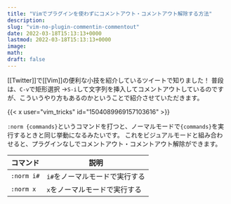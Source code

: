 ```yaml
---
title: "Vimでプラグインを使わずにコメントアウト・コメントアウト解除する方法"
description:
slug: "vim-no-plugin-commentin-commentout"
date: 2022-03-18T15:13:13+0000
lastmod: 2022-03-18T15:13:13+0000
image:
math:
draft: false
---
```


[[Twitter]]で[[Vim]]の便利な小技を紹介しているツイートで知りました！
普段は、`C-v`で矩形選択 →`S-i`して文字列を挿入してコメントアウトしているのですが、こういうやり方もあるのかということで紹介させていただきます。

{{< x user="vim_tricks" id="1504089969157103616" >}}

`:norm {commands}`というコマンドを打つと、ノーマルモードで`{commands}`を実行するときと同じ挙動になるみたいです。
これをビジュアルモードと組み合わせると、プラグインなしでコメントアウト・コメントアウト解除ができます。

| コマンド   | 説明                           |
| ---------- | ------------------------------ |
| `:norm i#` | `i#`をノーマルモードで実行する |
| `:norm x`  | `x`をノーマルモードで実行する  |
